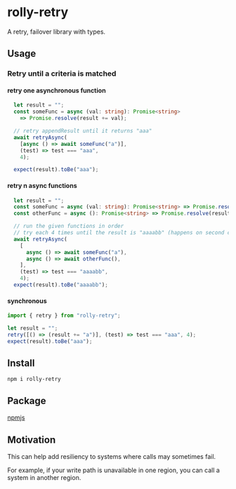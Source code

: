 # rolly-retry

A retry, failover library with types.

## Usage

### Retry until a criteria is matched

#### retry one asynchronous function
```typescript
  let result = "";
  const someFunc = async (val: string): Promise<string> 
    => Promise.resolve(result += val);

  // retry appendResult until it returns "aaa" 
  await retryAsync(
    [async () => await someFunc("a")], 
    (test) => test === "aaa",
    4);

  expect(result).toBe("aaa");
```

#### retry n async functions
```typescript
  let result = "";
  const someFunc = async (val: string): Promise<string> => Promise.resolve(result += val);
  const otherFunc = async (): Promise<string> => Promise.resolve(result += "b");

  // run the given functions in order
  // try each 4 times until the result is "aaaabb" (happens on second call of otherFunc)
  await retryAsync(
    [
      async () => await someFunc("a"),
      async () => await otherFunc(),
    ],
    (test) => test === "aaaabb",
    4);
  expect(result).toBe("aaaabb");
```

#### synchronous
```typescript
import { retry } from "rolly-retry";

let result = "";
retry([() => (result += "a")], (test) => test === "aaa", 4);
expect(result).toBe("aaa");
```

## Install

```
npm i rolly-retry
```

## Package

[npmjs](https://www.npmjs.com/package/rolly-retry)

## Motivation

This can help add resiliency to systems where calls may sometimes fail. 

For example, if your write path is unavailable in one region, you can call a system in another region.
